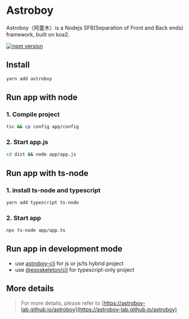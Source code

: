 # Astroboy

Astroboy（阿童木）is a Nodejs SFB(Separation of Front and Back ends) framework, built on koa2.

[![npm version](https://badge.fury.io/js/astroboy.svg)](https://badge.fury.io/js/astroboy)

## Install

```zsh
yarn add astroboy
```

## Run app with node

### 1. Compile project

```zsh
tsc && cp config app/config
```

### 2. Start app.js

```zsh
cd dist && node app/app.js
```

## Run app with ts-node

### 1. install ts-node and typescript

```zsh
yarn add typescript ts-node
```

### 2. Start app

```zsh
npx ts-node app/app.ts
```

## Run app in development mode

- use [astroboy-cli](https://www.npmjs.com/package/astroboy-cli) for js or js/ts hybrid project
- use [@exoskeleton/cli](https://www.npmjs.com/package/@exoskeleton/cli) for typescript-only project

## More details

> For more details, please refer to [https://astroboy-lab.github.io/astroboy](https://astroboy-lab.github.io/astroboy)
